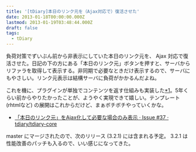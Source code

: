 ```yaml
---
title: '[tDiary]本日のリンク元を（Ajax対応で）復活させた'
date: 2013-01-18T00:00:00.000Z
lastmod: 2013-01-19T03:48:44.000Z
draft: false
tags:
  - tDiary
---
```


負荷対策でずいぶん前から非表示にしていた本日のリンク元を、 Ajax 対応で復活させた。日記の下の方にある「本日のリンク元」ボタンを押すと、サーバからリファラを取得して表示する。非同期で必要なときだけ表示するので、サーバにもやさしい。リンク元表示は結構サーバに負荷がかかるんだよね。

これを機に、プラグインが単独でコンテンツを返す仕組みも実装した[\*1](# "カテゴリプラグインなどは本体に手を入れて実装されている")。5年くらい前からやりたかったことが、ようやく実現できて嬉しい。テンプレート (rhtmlなど) の展開はこれからだけど、まぁボチボチやっていくかな。

* [「本日のリンク元」をAjax化して必要な場合のみ表示 · Issue #37 · tdiary/tdiary-core](https://github.com/tdiary/tdiary-core/issues/37)

master にマージされたので、次のリリース (3.2.1) には含まれる予定。 3.2.1 は性能改善のパッチも入るので、いい感じになってきた。
